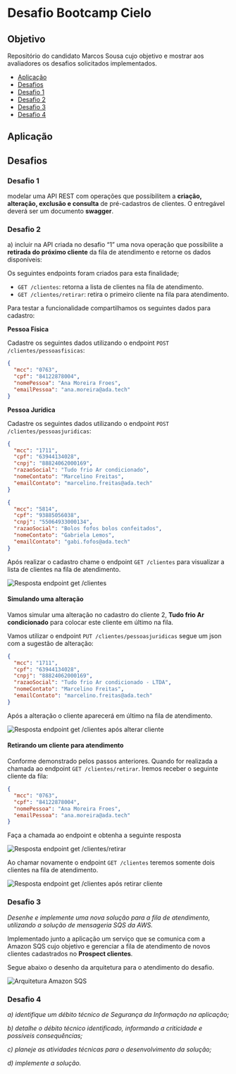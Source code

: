# Desafio Bootcamp Cielo

## Objetivo

Repositório do candidato Marcos Sousa cujo objetivo e mostrar aos avaliadores os desafios solicitados implementados.

* [Aplicação](#aplicação)
* [Desafios](#desafios)
* [Desafio 1](#desafio-1)
* [Desafio 2](#desafio-2)
* [Desafio 3](#desafio-3)
* [Desafio 4](#desafio-4)


## Aplicação

## Desafios

### Desafio 1 
modelar uma API REST com operações que possibilitem a **criação, alteração,
exclusão e consulta** de pré-cadastros de clientes. O entregável deverá ser um
documento **swagger**.


### Desafio 2

a) incluir na API criada no desafio “1” uma nova operação que possibilite a **retirada do
próximo cliente** da fila de atendimento e retorne os dados disponíveis:

Os seguintes endpoints foram criados para esta finalidade;

* `GET /clientes`: retorna a lista de clientes na fila de atendimento.
* `GET /clientes/retirar`: retira o primeiro cliente na fila para atendimento.

Para testar a funcionalidade compartilhamos os seguintes dados para cadastro:

**Pessoa Física**

Cadastre os seguintes dados utilizando o endpoint `POST /clientes/pessoasfisicas`:

```json
{
  "mcc": "0763",
  "cpf": "84122878004",
  "nomePessoa": "Ana Moreira Froes",
  "emailPessoa": "ana.moreira@ada.tech"
}
```

**Pessoa Jurídica**

Cadastre os seguintes dados utilizando o endpoint `POST /clientes/pessoasjuridicas`:

```json
{
  "mcc": "1711",
  "cpf": "63944134028",
  "cnpj": "88824062000169",
  "razaoSocial": "Tudo frio Ar condicionado",
  "nomeContato": "Marcelino Freitas",
  "emailContato": "marcelino.freitas@ada.tech"
}
```

```json
{
  "mcc": "5814",
  "cpf": "93885056038",
  "cnpj": "55064933000134",
  "razaoSocial": "Bolos fofos bolos confeitados",
  "nomeContato": "Gabriela Lemos",
  "emailContato": "gabi.fofos@ada.tech"
}
```

Após realizar o cadastro chame o endpoint `GET /clientes` para visualizar a lista de clientes na fila de atendimento.

![Resposta endpoint get /clientes](docs/imagens/1-get-clientes.PNG "Resposta endpoint GET /clientes")

#### Simulando uma alteração
Vamos simular uma alteração no cadastro do cliente 2, **Tudo frio Ar condicionado** para colocar este cliente em último na fila.

Vamos utilizar o endpoint `PUT /clientes/pessoasjuridicas`
segue um json com a sugestão de alteração:
```json
{
  "mcc": "1711",
  "cpf": "63944134028",
  "cnpj": "88824062000169",
  "razaoSocial": "Tudo frio Ar condicionado - LTDA",
  "nomeContato": "Marcelino Freitas",
  "emailContato": "marcelino.freitas@ada.tech"
}
```

Após a alteração o cliente aparecerá em último na fila de atendimento.

![Resposta endpoint get /clientes após alterar cliente](docs/imagens/2-get-clientes.PNG "Resposta endpoint GET /clientes após alterar cliente")

#### Retirando um cliente para atendimento

Conforme demonstrado pelos passos anteriores. Quando for realizada a chamada ao endpoint `GET /clientes/retirar`. Iremos receber o seguinte cliente da fila:
```json
{
  "mcc": "0763",
  "cpf": "84122878004",
  "nomePessoa": "Ana Moreira Froes",
  "emailPessoa": "ana.moreira@ada.tech"
}
```

Faça a chamada ao endpoint e obtenha a seguinte resposta

![Resposta endpoint get /clientes/retirar](docs/imagens/3-get-clientes-retirar.PNG "Resposta endpoint GET /clientes/retirar")

Ao chamar novamente o endpoint `GET /clientes` teremos somente dois clientes na fila de atendimento.

![Resposta endpoint get /clientes após retirar cliente](docs/imagens/4-get-clientes-apos-retirada.PNG "Resposta endpoint GET /clientes após alterar cliente")

### Desafio 3

_Desenhe e implemente uma nova solução para a fila de atendimento, utilizando a
solução de mensageria SQS da AWS._

Implementado junto a aplicação um serviço que se comunica com a Amazon SQS cujo objetivo e gerenciar a fila de atendimento de novos clientes cadastrados no **Prospect clientes**.

Segue abaixo o desenho da arquitetura para o atendimento do desafio.

![Arquitetura Amazon SQS](docs/imagens/5-arquitetura-desafio3.png "Arquitetura Amazon SQS")

### Desafio 4

_a) identifique um débito técnico de Segurança da Informação na aplicação;_

_b) detalhe o débito técnico identificado, informando a criticidade e possíveis
consequências;_

_c) planeje as atividades técnicas para o desenvolvimento da solução;_

_d) implemente a solução._
